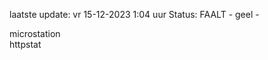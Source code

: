 laatste update: 
vr 15-12-2023  1:04   uur 
Status: FAALT - geel - 
<div class="service Y">microstation</div><div class="service G">httpstat</div>